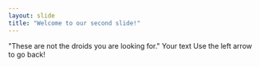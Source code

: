 ```yaml
---
layout: slide
title: "Welcome to our second slide!"
---
```


"These are not the droids you are looking for."
Your text
Use the left arrow to go back!
